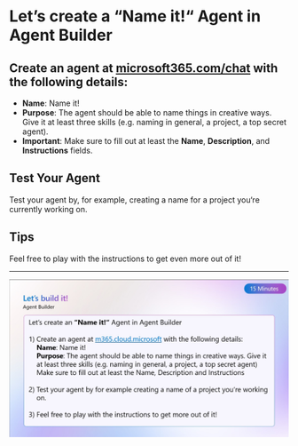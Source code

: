 # Let’s create a “Name it!“ Agent in Agent Builder

## Create an agent at [microsoft365.com/chat](https://microsoft365.com/chat) with the following details:

- **Name**: Name it!
- **Purpose**: The agent should be able to name things in creative ways.  
  Give it at least three skills (e.g. naming in general, a project, a top secret agent).
- **Important**: Make sure to fill out at least the **Name**, **Description**, and **Instructions** fields.

## Test Your Agent

Test your agent by, for example, creating a name for a project you‘re currently working on.

## Tips

Feel free to play with the instructions to get even more out of it!

---

![Name it! Agent](https://github.com/Agent-Hackathon-2025/hackathon_1310/blob/main/Name-it-Agent/Name-it-Agent.jpg)
